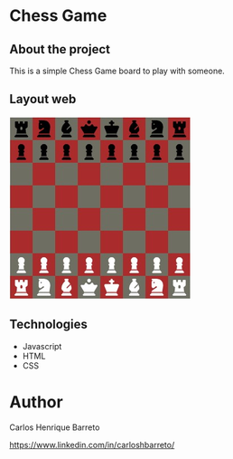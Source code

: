 # Chess Game

## About the project

This is a simple Chess Game board to play with someone.

## Layout web

![image of a chess game board](https://github.com/carloshbarreto/ChessGame/blob/main/assets/GameBoard.jpg)

## Technologies

- Javascript
- HTML
- CSS

# Author

Carlos Henrique Barreto

https://www.linkedin.com/in/carloshbarreto/









